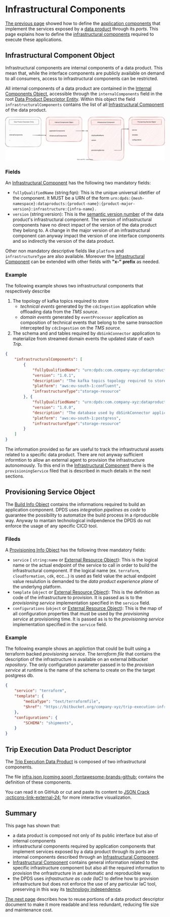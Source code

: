 # Infrastructural Components

[The previous page](./application.md) showed how to define the [application components](../concepts/README.md#application-components) that implement the services exposed by a [data product](../concepts/README.md#data-product) through its *ports*. This page explains how to define the [infrastructural components](../concepts/README.md#infrastructural-components) required to execute these applications.

## Infrastructural Component Object

Infrastructural components are internal components of a data product. This mean that, while the interface components are publicly available on demand to all consumers, access to infrastructural components can be restricted.

All internal components of a data product are contained in the [Internal Components Object](../resources/specifications/1.0.0-DRAFT.md#internalComponentsObject), accessible through the `internalComponents` field in the root [Data Product Descriptor Entity](../resources/specifications/1.0.0-DRAFT.md#data-product-descriptor-entity). Within this object the field `infrastructuralComponents` contains the list of all [Infrastructural Component](../resources/specifications/1.0.0-DRAFT.md#infrastructure-component) of the data product.

![open-data-mesh descriptor components](../images/dpds-infrastructural-components.svg)

### Fields
An [Infrastructural Component](../resources/specifications/1.0.0-DRAFT.md#infrastructure-component) has the following two mandatory fields:

- `fullyQualifiedName` (string:fqn): This is the unique universal idetifier of the component. It MUST be a URN of the form `urn:dpds:{mesh-namespace}:dataproducts:{product-name}:{product-major-version}:infrastructure:{infra-name}.`
- `version` (string:version): This is the <a href="https://semver.org/spec/v2.0.0.html" target="_blank">semantic version number</a> of the data product's infrastructural component. The  version of infrastructural components have no direct impact of the version of the data product they belong to. A change in the major version of an infrastructural component can anyway impact the version of one interface components and so indirectly the version of the data product.

Other non mandatory descriptive fields like `platform` and `infrastructureType` are also available. Moreover the [Infrastructural Component](../resources/specifications/1.0.0-DRAFT.md#infrastructure-component) can be extended with other fields  with **"x-" prefix** as needed.


### Example
The following example shows two infrastructural components that respectively describe 

1. The topology of kafka topics required to store
    - *technical events* generated by the `cdcIngestion` application while offloading data from the *TMS source*. 
    - *domain events* generated by `eventProcessor` application as composition of technical events that belong to the same *transaction* intercepted by `cdcIngestion` on the *TMS source*.
1. The schema and and tables required by `dbSinkConnector` application to materialize from streamed domain events the updated state of each *Trip*. 


```json
{
    "infrastructuralComponents": [
        {
            "fullyQualifiedName": "urn:dpds:com.company-xyz:dataproducts:tripExecution:1:infrastructure:eventStore",
            "version": "1.0.1",
            "description": "The kafka topics topology required to store technical events offloaded from TMS by the CDC and the domain events generetaed by eventProcessor application",
            "platform": "aws:eu-south-1:confluent",
            "infrastructureType":"storage-resource"
        }, {
            "fullyQualifiedName": "urn:dpds:com.company-xyz:dataproducts:tripExecution:1:infrastructure:stateStore",
            "version": "1.0.0",
            "description": "The database used by dbSinkConnector application to store the Trip updated state",
            "platform": "aws:eu-south-1:postgress",
            "infrastructureType":"storage-resource"
        }
    ]
}
```

The information provided so far are useful to track the infrastructural assets related to a specific data product. There are not anyway sufficient informtion to allow an external agent to provision the infrastructure autonomously. To this end in the [Infrastructural Component](../resources/specifications/1.0.0-DRAFT.md#infrastructure-component) there is the `provisioningService` filed that is described in much details in the next sections.

## Provisioning Service Object

The [Build Info Object](todo) contains the informations required to build an application component. DPDS uses *integration pipelines as code* to guarantee the possibility to automatize the build process in a riproducible way. Anyway to mantain technological indipendence the DPDS do not enforce the usage of any specific CICD tool.

### Fileds
A [Provisioning Info Object](todo) has the following three mandatory fields:

- `service` ( `string:name`  or [External Resource Object](#externalResourceObject)): This is the logical name or the actual endpoint of the service to call in order to build the infrastructural component. If the logical name (ex. `terraform`, `cloudformation`, `cdk`, ecc...) is used as field value the actual endpoint value resulution is demanded to the *data product experience plane* of the underlyng platform.
- `template` (`object` or [External Resource Object](#externalResourceObject)):  This is the definition as code of the infrastructure to provision. It is passed as is to the *provisioning service* implementation specified in the `service` field.
- `configurations` (`object` or [External Resource Object](#externalResourceObject)): This is the map of all configuration properties that must be used by the *provisioning service* at provisioning time. It is passed as is to the *provisioning service* implementation specified in the `service` field.

### Example
The following example shows an appliction that could be built using a terraform backed *provisioning service*. The *terraform file* that contains the description of the infrastructure is available on an external *bitbucket repository*. The only configuration parameter passed in to the *provision service* at runtime is the name of the schema to create on the the target postgress db.

```json
{
    "service": "terraform",
    "template": {
        "mediaType": "text/terraformfile",
        "$href": "https://bitbucket.org/company-xyz/trip-execution-infra-eventstore/src/master/main.tf"
    },
    "configurations": {
        "SCHEMA": "shipments",
    }
}
```
## Trip Execution Data Product Descriptor
The [Trip Execution Data Product](./example.md) is composed of two infrastructural components.

The file <a href="#">infra.json (coming soon) :fontawesome-brands-github:</a> contains the definition of these components.

You can read it on GitHub or cut and paste its content to <a href="https://jsoncrack.com/editor" target="_blank">JSON Crack :octicons-link-external-24:</a> for more interactive visualization.

## Summary
This page has shown that:

- a data product is composed not only of its public interface but also of internal components
- infrastructural components required by application components that implement services exposed by a data product through its ports are internal components described through an [Infrastructural Component](../resources/specifications/1.0.0-DRAFT.md#infrastructuralComponent).
- [Infrastructural Component](../resources/specifications/1.0.0-DRAFT.md#infrastructuralComponent) contains general information related to the specific infrastructure component but also all the required information to provision the onfrastructure in an automatic and reproducible way.
- the DPDS uses *infrastructure as code (IaC)*  to define how to provision infrastructure but does not enforce the use of any particular IaC tool, preserving in this way its [technology independence](../overview/README.md#principles).


[The next page](./components.md) describes how to reuse portions of a data product descriptor document to make it more readable and less redundant, reducing file size and maintenance cost.